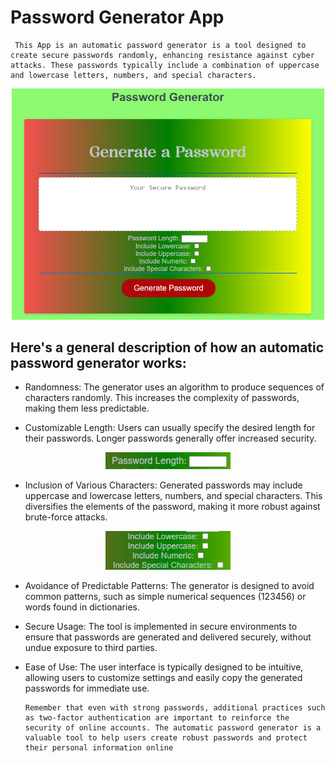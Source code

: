 # Password Generator App

     This App is an automatic password generator is a tool designed to create secure passwords randomly, enhancing resistance against cyber attacks. These passwords typically include a combination of uppercase and lowercase letters, numbers, and special characters. 

 <p align="center">       
  <img src="./starter/img/fullScreen.png" width="500" > 
</p>


## Here's a general description of how an automatic password generator works:

* Randomness: The generator uses an algorithm to produce sequences of characters randomly. This increases the complexity of passwords, making them less predictable.

* Customizable Length: Users can usually specify the desired length for their passwords. Longer passwords generally offer increased security.
<p align="center">       
  <img src="./starter/img/length.png" width="200" > 
</p>

* Inclusion of Various Characters: Generated passwords may include uppercase and lowercase letters, numbers, and special characters. This diversifies the elements of the password, making it more robust against brute-force attacks.
<p align="center">       
  <img src="./starter/img/all-chart.png" width="200" > 
</p>

* Avoidance of Predictable Patterns: The generator is designed to avoid common patterns, such as simple numerical sequences (123456) or words found in dictionaries.

* Secure Usage: The tool is implemented in secure environments to ensure that passwords are generated and delivered securely, without undue exposure to third parties.

* Ease of Use: The user interface is typically designed to be intuitive, allowing users to customize settings and easily copy the generated passwords for immediate use.


      Remember that even with strong passwords, additional practices such as two-factor authentication are important to reinforce the security of online accounts. The automatic password generator is a valuable tool to help users create robust passwords and protect their personal information online
